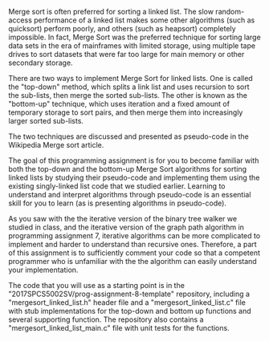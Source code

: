 Merge sort is often preferred for sorting a linked list. The slow random-access performance of a linked list makes some other algorithms (such as quicksort) perform poorly, and others (such as heapsort) completely impossible. In fact, Merge Sort was the preferred technique for sorting large data sets in the era of mainframes with limited storage, using multiple tape drives to sort datasets that were far too large for main memory or other secondary storage.

There are two ways to implement Merge Sort for linked lists. One is called the "top-down" method, which splits a link list and uses recursion to sort the sub-lists, then merge the sorted sub-lists. The other is known as the "bottom-up" technique, which uses iteration and a fixed amount of temporary storage to sort pairs, and then merge them into increasingly larger sorted sub-lists.

The two techniques are discussed and presented as pseudo-code in the Wikipedia Merge sort article.

The goal of this programming assignment is for you to become familiar with both the top-down and the bottom-up Merge Sort algorithms for sorting linked lists by studying their pseudo-code and implementing them using the existing singly-linked list code that we studied earlier. Learning to understand and interpret algorithms through pseudo-code is an essential skill for you to learn (as is presenting algorithms in pseudo-code).

As you saw with the the iterative version of the binary tree walker we studied in class, and the iterative version of the graph path algorithm in programming assignment 7, iterative algorithms can be more complicated to implement and harder to understand than recursive ones. Therefore, a part of this assignment is to sufficiently comment your code so that a competent programmer who is unfamiliar with the the algorithm can easily understand your implementation.

The code that you will use as a starting point is in the "2017SPCS5002SV/prog-assignment-8-template" repository, including a "mergesort_linked_list.h" header file and a "mergesort_linked_list.c" file with stub implementations for the top-down and bottom up functions and several supporting function. The repository also contains a "mergesort_linked_list_main.c" file with unit tests for the functions.